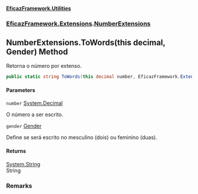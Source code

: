 #### [EficazFramework.Utilities](EficazFrameworkUtilities.md 'EficazFramework Utilities')
### [EficazFramework.Extensions](EficazFrameworkUtilities.md#EficazFramework.Extensions 'EficazFramework.Extensions').[NumberExtensions](EficazFramework.Extensions/NumberExtensions.md 'EficazFramework.Extensions.NumberExtensions')

## NumberExtensions.ToWords(this decimal, Gender) Method

Retorna o número por extenso.

```csharp
public static string ToWords(this decimal number, EficazFramework.Extensions.NumberExtensions.Gender gender=EficazFramework.Extensions.NumberExtensions.Gender.Masculino);
```
#### Parameters

<a name='EficazFramework.Extensions.NumberExtensions.ToWords(thisdecimal,EficazFramework.Extensions.NumberExtensions.Gender).number'></a>

`number` [System.Decimal](https://docs.microsoft.com/en-us/dotnet/api/System.Decimal 'System.Decimal')

O número a ser escrito.

<a name='EficazFramework.Extensions.NumberExtensions.ToWords(thisdecimal,EficazFramework.Extensions.NumberExtensions.Gender).gender'></a>

`gender` [Gender](EficazFramework.Extensions/NumberExtensions/Gender.md 'EficazFramework.Extensions.NumberExtensions.Gender')

Define se será escrito no mesculino (dois) ou feminino (duas).

#### Returns
[System.String](https://docs.microsoft.com/en-us/dotnet/api/System.String 'System.String')  
String

### Remarks